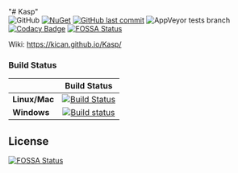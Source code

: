 "# Kasp"   
![GitHub](https://img.shields.io/github/license/mashape/apistatus.svg)
[![NuGet](https://img.shields.io/nuget/v/Kasp.Core.svg)](https://www.nuget.org/packages/Kasp.Core/)
[![GitHub last commit](https://img.shields.io/github/last-commit/mo3in/Kasp.svg)](https://github.com/mo3in/Kasp)
![AppVeyor tests branch](https://img.shields.io/appveyor/tests/mo3in/kasp/master.svg)
[![Codacy Badge](https://api.codacy.com/project/badge/Grade/bf005e6a86fe425bae41918996a302cf)](https://www.codacy.com/app/mo3in/Kasp?utm_source=github.com&amp;utm_medium=referral&amp;utm_content=mo3in/Kasp&amp;utm_campaign=Badge_Grade) [![FOSSA Status](https://app.fossa.io/api/projects/git%2Bgithub.com%2FKican%2FKasp.svg?type=shield)](https://app.fossa.io/projects/git%2Bgithub.com%2FKican%2FKasp?ref=badge_shield)
 

Wiki: https://kican.github.io/Kasp/


### Build Status

|             |Build Status
|-------------|:----------:|
|**Linux/Mac**|[![Build Status](https://travis-ci.com/Kican/Kasp.svg)](https://travis-ci.com/Kican/kasp)
|**Windows**  |[![Build status](https://ci.appveyor.com/api/projects/status/nqd9pxg225u5xxcd?svg=true)](https://ci.appveyor.com/project/mo3in/kasp)


## License
[![FOSSA Status](https://app.fossa.io/api/projects/git%2Bgithub.com%2FKican%2FKasp.svg?type=large)](https://app.fossa.io/projects/git%2Bgithub.com%2FKican%2FKasp?ref=badge_large)